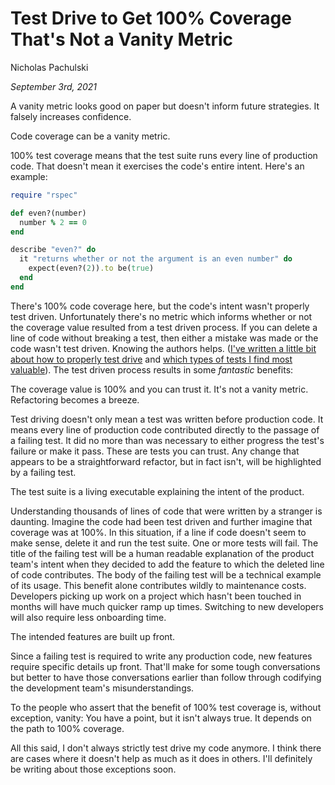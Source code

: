 # Test Drive to Get 100% Coverage That's Not a Vanity Metric

Nicholas Pachulski

_September 3rd, 2021_

A vanity metric looks good on paper but doesn't inform future strategies. It falsely increases confidence.

Code coverage can be a vanity metric.

100% test coverage means that the test suite runs every line of production code. That doesn't mean it exercises the code's entire intent. <!--end-of-excerpt--> Here's an example:

```ruby
require "rspec"

def even?(number)
  number % 2 == 0
end

describe "even?" do
  it "returns whether or not the argument is an even number" do
    expect(even?(2)).to be(true)
  end
end
```

There's 100% code coverage here, but the code's intent wasn't properly test driven. Unfortunately there's no metric which informs whether or not the coverage value resulted from a test driven process. If you can delete a line of code without breaking a test, then either a mistake was made or the code wasn't test driven. Knowing the authors helps. ([I've written a little bit about how to properly test drive][1] and [which types of tests I find most valuable][2]). The test driven process results in some _fantastic_ benefits:

The coverage value is 100% and you can trust it. It's not a vanity metric. Refactoring becomes a breeze.

Test driving doesn't only mean a test was written before production code. It means every line of production code contributed directly to the passage of a failing test. It did no more than was necessary to either progress the test's failure or make it pass. These are tests you can trust. Any change that appears to be a straightforward refactor, but in fact isn't, will be highlighted by a failing test.

The test suite is a living executable explaining the intent of the product.

Understanding thousands of lines of code that were written by a stranger is daunting. Imagine the code had been test driven and further imagine that coverage was at 100%. In this situation, if a line if code doesn't seem to make sense, delete it and run the test suite. One or more tests will fail. The title of the failing test will be a human readable explanation of the product team's intent when they decided to add the feature to which the deleted line of code contributes. The body of the failing test will be a technical example of its usage. This benefit alone contributes wildly to maintenance costs. Developers picking up work on a project which hasn't been touched in months will have much quicker ramp up times. Switching to new developers will also require less onboarding time.

The intended features are built up front.

Since a failing test is required to write any production code, new features require specific details up front. That'll make for some tough conversations but better to have those conversations earlier than follow through codifying the development team's misunderstandings.

To the people who assert that the benefit of 100% test coverage is, without exception, vanity: You have a point, but it isn't always true. It depends on the path to 100% coverage.

All this said, I don't always strictly test drive my code anymore. I think there are cases where it doesn't help as much as it does in others. I'll definitely be writing about those exceptions soon.

[1]: https://pachulski.dev/posts/test-driving.html
[2]: https://pachulski.dev/posts/automated-testing.html
